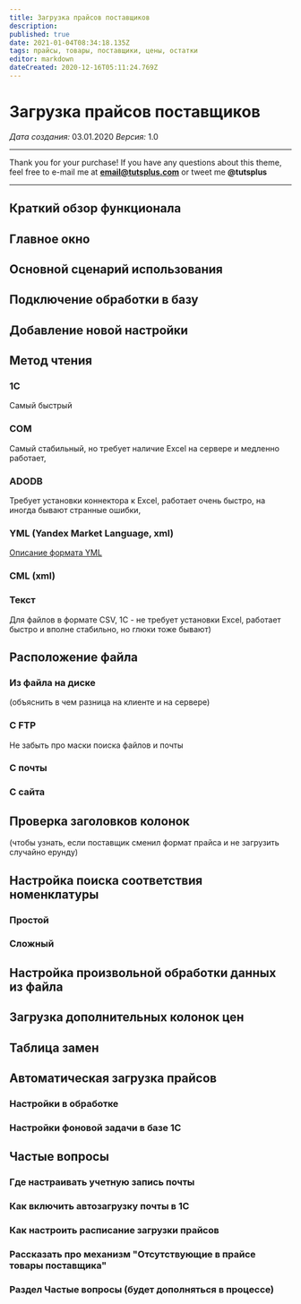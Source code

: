 ```yaml
---
title: Загрузка прайсов поставщиков
description: 
published: true
date: 2021-01-04T08:34:18.135Z
tags: прайсы, товары, поставщики, цены, остатки
editor: markdown
dateCreated: 2020-12-16T05:11:24.769Z
---
```


# Загрузка прайсов поставщиков
*Дата создания:*  03.01.2020
*Версия:* 1.0
***
Thank you for your purchase! If you have any questions about this theme, feel free to e-mail me at **email@tutsplus.com** or tweet me **@tutsplus**
***
## Краткий обзор функционала
## Главное окно
## Основной сценарий использования
## Подключение обработки в базу 
## Добавление новой настройки
## Метод чтения 
### 1С 
Самый быстрый
### COM
Самый стабильный, но требует наличие Excel на сервере и медленно работает, 
### ADODB
Требует установки коннектора к Excel, работает очень быстро, на иногда бывают странные ошибки, 
### YML (Yandex Market Language, xml)
[Описание формата YML](/https://yandex.ru/support/partnermarket/export/yml.html#yml-format)
### СML (xml) 
### Текст 
Для файлов в формате CSV, 1С - не требует установки Excel, работает быстро и вполне стабильно, но глюки тоже бывают)
## Расположение файла
### Из файла на диске 
(объяснить в чем разница на клиенте и на сервере) 
### С FTP  
Не забыть про маски поиска файлов и почты
### С почты    
### С сайта    

## Проверка заголовков колонок 
(чтобы узнать, если поставщик сменил формат прайса и не загрузить случайно ерунду)    
## Настройка поиска соответствия номенклатуры   
### Простой    
### Сложный
## Настройка произвольной обработки данных из файла   
## Загрузка дополнительных колонок цен    
## Таблица замен    
## Автоматическая загрузка прайсов
### Настройки в обработке
### Настройки фоновой задачи в базе 1С
## Частые вопросы
### Где настраивать учетную запись почты    
### Как включить автозагрузку почты в 1С    
### Как настроить расписание загрузки прайсов
### Рассказать про механизм "Отсутствующие в прайсе товары поставщика"   
### Раздел Частые вопросы (будет дополняться в процессе)